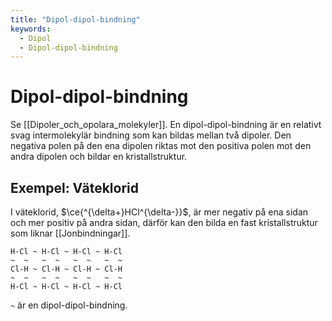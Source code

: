 ```yaml
---
title: "Dipol-dipol-bindning"
keywords:
  - Dipol
  - Dipol-dipol-bindning
---
```


# Dipol-dipol-bindning
Se [[Dipoler_och_opolara_molekyler]]. En dipol-dipol-bindning är en relativt svag intermolekylär bindning som kan bildas mellan två dipoler. Den negativa polen på den ena dipolen riktas mot den positiva polen mot den andra dipolen och bildar en kristallstruktur.

## Exempel: Väteklorid
I väteklorid, $\ce{^{\delta+}HCl^{\delta-}}$, är mer negativ på ena sidan och mer positiv på andra sidan, därför kan den bilda en fast kristallstruktur som liknar [[Jonbindningar]].
```
H-Cl ~ H-Cl ~ H-Cl ~ H-Cl
~  ~   ~  ~   ~  ~   ~  ~
Cl-H ~ Cl-H ~ Cl-H ~ Cl-H
~  ~   ~  ~   ~  ~   ~  ~
H-Cl ~ H-Cl ~ H-Cl ~ H-Cl
```
`~` är en dipol-dipol-bindning.